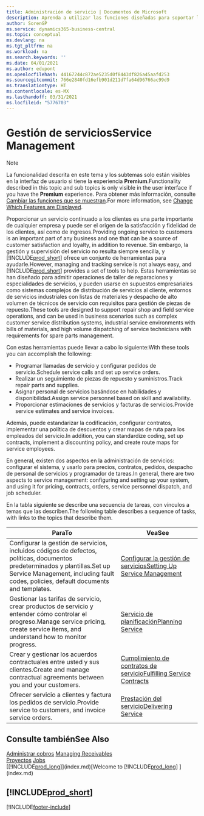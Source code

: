 ```yaml
---
title: Administración de servicio | Documentos de Microsoft
description: Aprenda a utilizar las funciones diseñadas para soportar las operaciones del taller de reparaciones y del servicio de campo.
author: SorenGP
ms.service: dynamics365-business-central
ms.topic: conceptual
ms.devlang: na
ms.tgt_pltfrm: na
ms.workload: na
ms.search.keywords: ''
ms.date: 04/01/2021
ms.author: edupont
ms.openlocfilehash: 44167244c872ae5235d0f8443df826a45aafd253
ms.sourcegitcommit: 766e2840fd16efb901d211d7fa64d96766ac99d9
ms.translationtype: HT
ms.contentlocale: es-MX
ms.lasthandoff: 03/31/2021
ms.locfileid: "5776703"
---
```

# <a name="service-management"></a><span data-ttu-id="1cd45-103">Gestión de servicios</span><span class="sxs-lookup"><span data-stu-id="1cd45-103">Service Management</span></span>
> [!NOTE]
> <span data-ttu-id="1cd45-104">La funcionalidad descrita en este tema y los subtemas solo están visibles en la interfaz de usuario si tiene la experiencia **Premium**.</span><span class="sxs-lookup"><span data-stu-id="1cd45-104">Functionality described in this topic and sub topics is only visible in the user interface if you have the **Premium** experience.</span></span> <span data-ttu-id="1cd45-105">Para obtener más información, consulte [Cambiar las funciones que se muestran](ui-experiences.md).</span><span class="sxs-lookup"><span data-stu-id="1cd45-105">For more information, see [Change Which Features are Displayed](ui-experiences.md).</span></span>

<span data-ttu-id="1cd45-106">Proporcionar un servicio continuado a los clientes es una parte importante de cualquier empresa y puede ser el origen de la satisfacción y fidelidad de los clientes, así como de ingresos.</span><span class="sxs-lookup"><span data-stu-id="1cd45-106">Providing ongoing service to customers is an important part of any business and one that can be a source of customer satisfaction and loyalty, in addition to revenue.</span></span> <span data-ttu-id="1cd45-107">Sin embargo, la gestión y supervisión del servicio no resulta siempre sencilla, y [!INCLUDE[prod_short](includes/prod_short.md)] ofrece un conjunto de herramientas para ayudarle.</span><span class="sxs-lookup"><span data-stu-id="1cd45-107">However, managing and tracking service is not always easy, and [!INCLUDE[prod_short](includes/prod_short.md)] provides a set of tools to help.</span></span> <span data-ttu-id="1cd45-108">Estas herramientas se han diseñado para admitir operaciones de taller de reparaciones y especialidades de servicios, y pueden usarse en supuestos empresariales como sistemas complejos de distribución de servicios al cliente, entornos de servicios industriales con listas de materiales y despacho de alto volumen de técnicos de servicio con requisitos para gestión de piezas de repuesto.</span><span class="sxs-lookup"><span data-stu-id="1cd45-108">These tools are designed to support repair shop and field service operations, and can be used in business scenarios such as complex customer service distribution systems, industrial service environments with bills of materials, and high volume dispatching of service technicians with requirements for spare parts management.</span></span>  

 <span data-ttu-id="1cd45-109">Con estas herramientas puede llevar a cabo lo siguiente:</span><span class="sxs-lookup"><span data-stu-id="1cd45-109">With these tools you can accomplish the following:</span></span>  

* <span data-ttu-id="1cd45-110">Programar llamadas de servicio y configurar pedidos de servicio.</span><span class="sxs-lookup"><span data-stu-id="1cd45-110">Schedule service calls and set up service orders.</span></span>  
* <span data-ttu-id="1cd45-111">Realizar un seguimiento de piezas de repuesto y suministros.</span><span class="sxs-lookup"><span data-stu-id="1cd45-111">Track repair parts and supplies.</span></span>  
* <span data-ttu-id="1cd45-112">Asignar personal de servicios basándose en habilidades y disponibilidad.</span><span class="sxs-lookup"><span data-stu-id="1cd45-112">Assign service personnel based on skill and availability.</span></span>  
* <span data-ttu-id="1cd45-113">Proporcionar estimaciones de servicios y facturas de servicios.</span><span class="sxs-lookup"><span data-stu-id="1cd45-113">Provide service estimates and service invoices.</span></span>  

<span data-ttu-id="1cd45-114">Además, puede estandarizar la codificación, configurar contratos, implementar una política de descuentos y crear mapas de ruta para los empleados del servicio.</span><span class="sxs-lookup"><span data-stu-id="1cd45-114">In addition, you can standardize coding, set up contracts, implement a discounting policy, and create route maps for service employees.</span></span>  

<span data-ttu-id="1cd45-115">En general, existen dos aspectos en la administración de servicios: configurar el sistema, y usarlo para precios, contratos, pedidos, despacho de personal de servicios y programador de tareas.</span><span class="sxs-lookup"><span data-stu-id="1cd45-115">In general, there are two aspects to service management: configuring and setting up your system, and using it for pricing, contracts, orders, service personnel dispatch, and job scheduler.</span></span>  

<span data-ttu-id="1cd45-116">En la tabla siguiente se describe una secuencia de tareas, con vínculos a temas que las describen.</span><span class="sxs-lookup"><span data-stu-id="1cd45-116">The following table describes a sequence of tasks, with links to the topics that describe them.</span></span>   

|<span data-ttu-id="1cd45-117">**Para**</span><span class="sxs-lookup"><span data-stu-id="1cd45-117">**To**</span></span>|<span data-ttu-id="1cd45-118">**Vea**</span><span class="sxs-lookup"><span data-stu-id="1cd45-118">**See**</span></span>|  
|------------|-------------|  
|<span data-ttu-id="1cd45-119">Configurar la gestión de servicios, incluidos códigos de defectos, políticas, documentos predeterminados y plantillas.</span><span class="sxs-lookup"><span data-stu-id="1cd45-119">Set up Service Management, including fault codes, policies, default documents and templates.</span></span>|[<span data-ttu-id="1cd45-120">Configurar la gestión de servicios</span><span class="sxs-lookup"><span data-stu-id="1cd45-120">Setting Up Service Management</span></span>](service-setup-service.md)|  
|<span data-ttu-id="1cd45-121">Gestionar las tarifas de servicio, crear productos de servicio y entender cómo controlar el progreso.</span><span class="sxs-lookup"><span data-stu-id="1cd45-121">Manage service pricing, create service items, and understand how to monitor progress.</span></span>|[<span data-ttu-id="1cd45-122">Servicio de planificación</span><span class="sxs-lookup"><span data-stu-id="1cd45-122">Planning Service</span></span>](service-plan-service.md)|  
|<span data-ttu-id="1cd45-123">Crear y gestionar los acuerdos contractuales entre usted y sus clientes.</span><span class="sxs-lookup"><span data-stu-id="1cd45-123">Create and manage contractual agreements between you and your customers.</span></span>|[<span data-ttu-id="1cd45-124">Cumplimiento de contratos de servicio</span><span class="sxs-lookup"><span data-stu-id="1cd45-124">Fulfilling Service Contracts</span></span>](service-fulfill-service-contracts.md)|  
|<span data-ttu-id="1cd45-125">Ofrecer servicio a clientes y factura los pedidos de servicio.</span><span class="sxs-lookup"><span data-stu-id="1cd45-125">Provide service to customers, and invoice service orders.</span></span>|[<span data-ttu-id="1cd45-126">Prestación del servicio</span><span class="sxs-lookup"><span data-stu-id="1cd45-126">Delivering Service</span></span>](service-deliver-service.md)|  

## <a name="see-also"></a><span data-ttu-id="1cd45-127">Consulte también</span><span class="sxs-lookup"><span data-stu-id="1cd45-127">See Also</span></span>  
<span data-ttu-id="1cd45-128">[Administrar cobros](receivables-manage-receivables.md) </span><span class="sxs-lookup"><span data-stu-id="1cd45-128">[Managing Receivables](receivables-manage-receivables.md) </span></span>  
<span data-ttu-id="1cd45-129">[Proyectos](projects-how-create-jobs.md) </span><span class="sxs-lookup"><span data-stu-id="1cd45-129">[Jobs](projects-how-create-jobs.md) </span></span>  
<span data-ttu-id="1cd45-130">[[!INCLUDE[prod_long](includes/prod_long.md)]](index.md)</span><span class="sxs-lookup"><span data-stu-id="1cd45-130">[Welcome to [!INCLUDE[prod_long](includes/prod_long.md)] ](index.md)</span></span>

## [!INCLUDE[prod_short](includes/free_trial_md.md)]  


[!INCLUDE[footer-include](includes/footer-banner.md)]